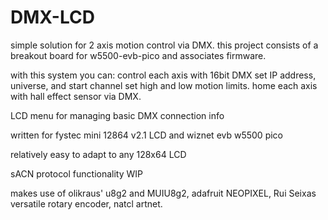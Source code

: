 # DMX-LCD
simple solution for 2 axis motion control via DMX.
this project consists of a breakout board for w5500-evb-pico and associates firmware. 

with this system you can:
control each axis with 16bit DMX
set IP address, universe, and start channel
set high and low motion limits. 
home each axis with hall effect sensor via DMX. 





LCD menu for managing basic DMX connection info

written for fystec mini 12864 v2.1 LCD and wiznet evb w5500 pico

relatively easy to adapt to any 128x64 LCD

sACN protocol functionality WIP

makes use of olikraus' u8g2 and MUIU8g2, adafruit NEOPIXEL, Rui Seixas versatile rotary encoder, natcl artnet. 
